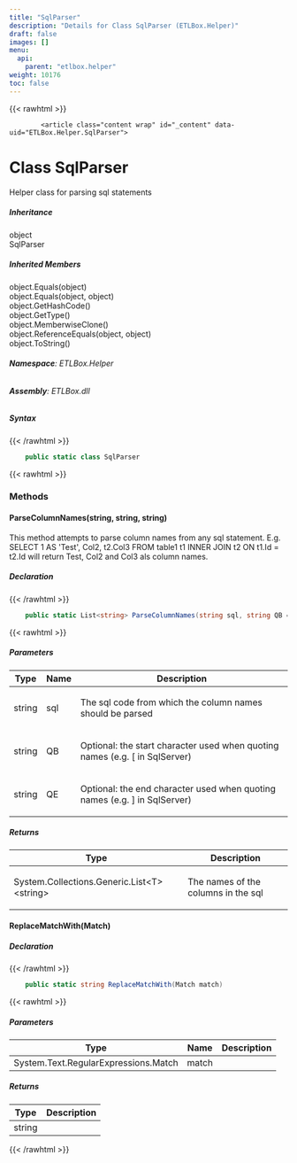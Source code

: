 ```yaml
---
title: "SqlParser"
description: "Details for Class SqlParser (ETLBox.Helper)"
draft: false
images: []
menu:
  api:
    parent: "etlbox.helper"
weight: 10176
toc: false
---
```


{{< rawhtml >}}

            <article class="content wrap" id="_content" data-uid="ETLBox.Helper.SqlParser">
  <h1 id="ETLBox_Helper_SqlParser" data-uid="ETLBox.Helper.SqlParser" class="text-break">Class SqlParser
</h1>
  <div class="markdown level0 summary"><p>Helper class for parsing sql statements</p>
</div>
  <div class="markdown level0 conceptual"></div>
  <div class="inheritance">
    <h5>Inheritance</h5>
    <div class="level0"><span class="xref">object</span></div>
    <div class="level1"><span class="xref">SqlParser</span></div>
  </div>
  <div class="inheritedMembers">
    <h5>Inherited Members</h5>
    <div>
      <span class="xref">object.Equals(object)</span>
    </div>
    <div>
      <span class="xref">object.Equals(object, object)</span>
    </div>
    <div>
      <span class="xref">object.GetHashCode()</span>
    </div>
    <div>
      <span class="xref">object.GetType()</span>
    </div>
    <div>
      <span class="xref">object.MemberwiseClone()</span>
    </div>
    <div>
      <span class="xref">object.ReferenceEquals(object, object)</span>
    </div>
    <div>
      <span class="xref">object.ToString()</span>
    </div>
  </div>
<h6><strong>Namespace</strong>: ETLBox.Helper</h6>
  <h6><strong>Assembly</strong>: ETLBox.dll</h6>
  <h5 id="ETLBox_Helper_SqlParser_syntax">Syntax</h5>
{{< /rawhtml >}}

```C#
    public static class SqlParser
```

{{< rawhtml >}}
  <h3 id="methods">Methods
</h3>
  <a id="ETLBox_Helper_SqlParser_ParseColumnNames_" data-uid="ETLBox.Helper.SqlParser.ParseColumnNames*"></a>
  <h4 id="ETLBox_Helper_SqlParser_ParseColumnNames_System_String_System_String_System_String_" data-uid="ETLBox.Helper.SqlParser.ParseColumnNames(System.String,System.String,System.String)">ParseColumnNames(string, string, string)</h4>
  <div class="markdown level1 summary"><p>This method attempts to parse column names from any sql statement.
E.g. SELECT 1 AS 'Test', Col2, t2.Col3 FROM table1 t1 INNER JOIN t2 ON t1.Id = t2.Id
will return Test, Col2 and Col3 als column names.</p>
</div>
  <div class="markdown level1 conceptual"></div>
  <h5 class="declaration">Declaration</h5>
{{< /rawhtml >}}

```C#
    public static List<string> ParseColumnNames(string sql, string QB = &quot;&quot;, string QE = &quot;&quot;)
```

{{< rawhtml >}}
  <h5 class="parameters">Parameters</h5>
  <table class="table table-bordered table-striped table-condensed">
    <thead>
      <tr>
        <th>Type</th>
        <th>Name</th>
        <th>Description</th>
      </tr>
    </thead>
    <tbody>
      <tr>
        <td><span class="xref">string</span></td>
        <td><span class="parametername">sql</span></td>
        <td><p>The sql code from which the column names should be parsed</p>
</td>
      </tr>
      <tr>
        <td><span class="xref">string</span></td>
        <td><span class="parametername">QB</span></td>
        <td><p>Optional: the start character used when quoting names (e.g. [ in SqlServer)</p>
</td>
      </tr>
      <tr>
        <td><span class="xref">string</span></td>
        <td><span class="parametername">QE</span></td>
        <td><p>Optional: the end character used when quoting names (e.g. ] in SqlServer)</p>
</td>
      </tr>
    </tbody>
  </table>
  <h5 class="returns">Returns</h5>
  <table class="table table-bordered table-striped table-condensed">
    <thead>
      <tr>
        <th>Type</th>
        <th>Description</th>
      </tr>
    </thead>
    <tbody>
      <tr>
        <td><span class="xref">System.Collections.Generic.List&lt;T&gt;</span>&lt;<span class="xref">string</span>&gt;</td>
        <td><p>The names of the columns in the sql</p>
</td>
      </tr>
    </tbody>
  </table>
  <a id="ETLBox_Helper_SqlParser_ReplaceMatchWith_" data-uid="ETLBox.Helper.SqlParser.ReplaceMatchWith*"></a>
  <h4 id="ETLBox_Helper_SqlParser_ReplaceMatchWith_System_Text_RegularExpressions_Match_" data-uid="ETLBox.Helper.SqlParser.ReplaceMatchWith(System.Text.RegularExpressions.Match)">ReplaceMatchWith(Match)</h4>
  <div class="markdown level1 summary"></div>
  <div class="markdown level1 conceptual"></div>
  <h5 class="declaration">Declaration</h5>
{{< /rawhtml >}}

```C#
    public static string ReplaceMatchWith(Match match)
```

{{< rawhtml >}}
  <h5 class="parameters">Parameters</h5>
  <table class="table table-bordered table-striped table-condensed">
    <thead>
      <tr>
        <th>Type</th>
        <th>Name</th>
        <th>Description</th>
      </tr>
    </thead>
    <tbody>
      <tr>
        <td><span class="xref">System.Text.RegularExpressions.Match</span></td>
        <td><span class="parametername">match</span></td>
        <td></td>
      </tr>
    </tbody>
  </table>
  <h5 class="returns">Returns</h5>
  <table class="table table-bordered table-striped table-condensed">
    <thead>
      <tr>
        <th>Type</th>
        <th>Description</th>
      </tr>
    </thead>
    <tbody>
      <tr>
        <td><span class="xref">string</span></td>
        <td></td>
      </tr>
    </tbody>
  </table>

{{< /rawhtml >}}
